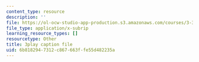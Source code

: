 ```yaml
---
content_type: resource
description: ''
file: https://ol-ocw-studio-app-production.s3.amazonaws.com/courses/3-320-atomistic-computer-modeling-of-materials-sma-5107-spring-2005/6b8182947312c867663ffe55d482235a_CTZDDFaE5A.srt
file_type: application/x-subrip
learning_resource_types: []
resourcetype: Other
title: 3play caption file
uid: 6b818294-7312-c867-663f-fe55d482235a
---
```

